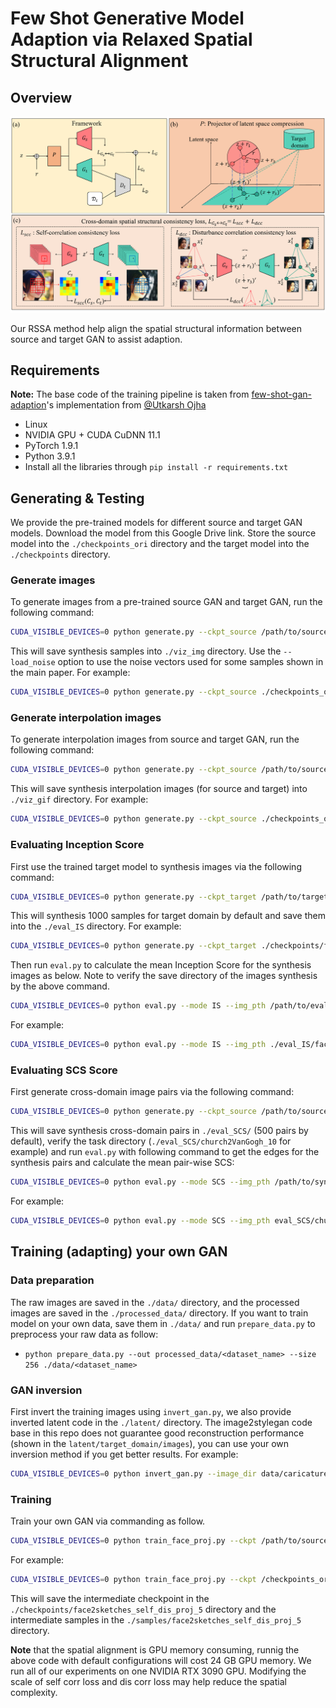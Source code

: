 
# Few Shot Generative Model Adaption via Relaxed Spatial Structural Alignment

## Overview
<img src='overview/overview.png'/>

Our RSSA method help align the spatial structural information between source and target GAN to assist adaption.

## Requirements

**Note:** The base code of the training pipeline is taken from [few-shot-gan-adaption](https://github.com/utkarshojha/few-shot-gan-adaptation)'s implementation from [@Utkarsh Ojha](https://utkarshojha.github.io/)

- Linux
- NVIDIA GPU + CUDA CuDNN 11.1
- PyTorch 1.9.1
- Python 3.9.1
- Install all the libraries through `pip install -r requirements.txt` 

## Generating & Testing
We provide the pre-trained models for different source and target GAN models. Download the model from this Google Drive link. Store the source model into the `./checkpoints_ori` directory and the target model into the `./checkpoints` directory.

### Generate images
To generate images from a pre-trained source GAN and target GAN, run the following command:
```bash
CUDA_VISIBLE_DEVICES=0 python generate.py --ckpt_source /path/to/source_model/ --ckpt_target /path/to/target_model/ --task 10(5) --source source_domain --target target_domain --latent_dir /path/to/latent/ --mode viz_imgs
```

This will save synthesis samples into `./viz_img` directory. Use the `--load_noise` option to use the noise vectors used for some samples shown in the main paper. For example:
```bash
CUDA_VISIBLE_DEVICES=0 python generate.py --ckpt_source ./checkpoints_ori/face.pt --ckpt_target ./checkpoints/face2sketches_self_dis_proj_10/final.pt --task 10 --source face --target sketches --latent_dir latent/sketches/latent/ --mode viz_imgs --load_noise noise.pt
```

### Generate interpolation images
To generate interpolation images from source and target GAN, run the following command:
```bash
CUDA_VISIBLE_DEVICES=0 python generate.py --ckpt_source /path/to/source_model --ckpt_target /path/to/target_model/ --task 10(5) --source source_domain --target target_domain --latent_dir /path/to/latent/ --mode viz_gif --load_noise /path/to/noise_vector/
```

This will save synthesis interpolation images (for source and target) into `./viz_gif` directory. For example:
```bash
CUDA_VISIBLE_DEVICES=0 python generate.py --ckpt_source ./checkpoints_ori/face.pt --ckpt_target ./checkpoints/face2VanGogh_self_dis_proj_10/final.pt --task 10 --source face --target VanGogh --latent_dir latent/VanGogh_face/latent/ --mode viz_gif
```

### Evaluating Inception Score
First use the trained target model to synthesis images via the following command:
```bash
CUDA_VISIBLE_DEVICES=0 python generate.py --ckpt_target /path/to/target_model/ --task 10(5) --source source_domain --target target_domain --latent_dir /path/to/latent/ --mode eval_IS
```
This will synthesis 1000 samples for target domain by default and save them into the `./eval_IS` directory. For example:
```bash
CUDA_VISIBLE_DEVICES=0 python generate.py --ckpt_target ./checkpoints/face2VanGogh_self_dis_proj_10/final.pt --task 10 --source face --target VanGogh --latent_dir latent/VanGogh_face/latent/ --mode eval_IS
```
Then run `eval.py` to calculate the mean Inception Score for the synthesis images as below. Note to verify the save directory of the images synthesis by the above command.
```bash
CUDA_VISIBLE_DEVICES=0 python eval.py --mode IS --img_pth /path/to/eval4IS/images
```
For example:
```bash
CUDA_VISIBLE_DEVICES=0 python eval.py --mode IS --img_pth ./eval_IS/face2VanGogh_10
```

### Evaluating SCS Score
First generate cross-domain image pairs via the following command:
```bash
CUDA_VISIBLE_DEVICES=0 python generate.py --ckpt_source /path/to/source_model/ --ckpt_target /path/to/target_model/ --task 10(5) --source source_domain --target sketches --latent_dir /path/to/latent/ --mode eval_SCS --SCS_samples n
```
This will save synthesis cross-domain pairs in `./eval_SCS/` (500 pairs by default), verify the task directory (`./eval_SCS/church2VanGogh_10` for example) and run `eval.py` with following command to get the edges for the synthesis pairs and calculate the mean pair-wise SCS:
```bash
CUDA_VISIBLE_DEVICES=0 python eval.py --mode SCS --img_pth /path/to/synthesis/pairs/
```
For example:
```bash
CUDA_VISIBLE_DEVICES=0 python eval.py --mode SCS --img_pth eval_SCS/church2VanGogh_10
```



## Training (adapting) your own GAN
### Data preparation
The raw images are saved in the `./data/` directory, and the processed images are saved in the `./processed_data/` directory. If you want to train model on your own data, save them in `./data/` and run `prepare_data.py` to preprocess your raw data as follow:

- `python prepare_data.py --out processed_data/<dataset_name> --size 256 ./data/<dataset_name>`

### GAN inversion
First invert the training images using `invert_gan.py`, we also provide inverted latent code in the `./latent/` directory. The image2stylegan code base in this repo does not guarantee good reconstruction performance (shown in the `latent/target_domain/images`), you can use your own inversion method if you get better results. For example:

```bash
CUDA_VISIBLE_DEVICES=0 python invert_gan.py --image_dir data/caricatures/images/ --stylegan2_path checkpoints_ori/face.pt --latent_dir latent/caricatures/
```

### Training
Train your own GAN via commanding as follow. 
```bash
CUDA_VISIBLE_DEVICES=0 python train_face_proj.py --ckpt /path/to/source/model/ --data_path /path/to/processed/data/ --exp source2target --iter 2002 --self_corr_loss --proj --dis_corr_loss --latent_dir /path/to/latent/ --task 10(5) --exp_name target_domain --n_train 10
```
For example:
```bash
CUDA_VISIBLE_DEVICES=0 python train_face_proj.py --ckpt /checkpoints_ori/face.pt --data_path ./processed_data/sketches_5/  --exp face2sketches --iter 2002 --self_corr_loss --proj --dis_corr_loss --latent_dir latent/sketches/latent/ --task 5 --exp_name sketches
```
This will save the intermediate checkpoint in the `./checkpoints/face2sketches_self_dis_proj_5` directory and the intermediate samples in the `./samples/face2sketches_self_dis_proj_5` directory.

**Note**  that the spatial alignment is GPU memory consuming, runnig the above code with default configurations will cost 24 GB GPU memory. We run all of our experiments on one NVIDIA RTX 3090 GPU. Modifying the scale of self corr loss and dis corr loss may help reduce the spatial complexity.
